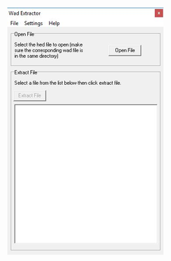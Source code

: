 ![alt tag](https://raw.githubusercontent.com/davidejones/delphi-experiments/master/wadextractor/wadextractor.JPG)